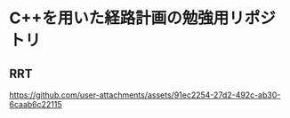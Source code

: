 # C++を用いた経路計画の勉強用リポジトリ

## RRT


https://github.com/user-attachments/assets/91ec2254-27d2-492c-ab30-6caab6c22115

